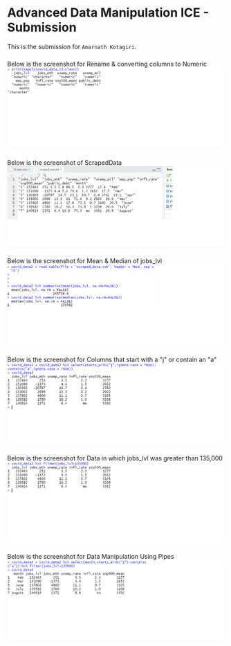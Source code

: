 # Advanced Data Manipulation ICE - Submission
This is the submission for `Amarnath Kotagiri`.

### 
Below is the screenshot for Rename & converting columns to Numeric
![Rename & converting columns to Numeric](assets/tha_ak_Rename&toNumeric.png)

### 
Below is the screenshot of ScrapedData
![ScrapedData](assets/tha_ak_ScrapedData.png)

### 
Below is the screenshot for Mean & Median of jobs_lvl
![Mean & Median of jobs_lvl](assets/tha_ak_Mean&Median.png)

### 
Below is the screenshot for Columns that start with a "j" or contain an "a" 
![Columns that start with a "j" or contain an "a"](assets/tha_ak_ColumnsWithAorJ.png)

### 
Below is the screenshot for Data in which jobs_lvl was greater than 135,000
![Data in which jobs_lvl was greater than 135,000](assets/tha_ak_GreaterThan135K.png)

### 
Below is the screenshot for Data Manipulation Using Pipes
![Data Manipulation Using Pipes](assets/tha_ak_DataManipulationUsingPipes.png)